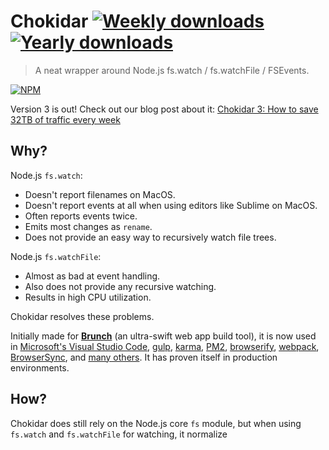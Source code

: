 # Chokidar [![Weekly downloads](https://img.shields.io/npm/dw/chokidar.svg)](https://github.com/paulmillr/chokidar) [![Yearly downloads](https://img.shields.io/npm/dy/chokidar.svg)](https://github.com/paulmillr/chokidar)

> A neat wrapper around Node.js fs.watch / fs.watchFile / FSEvents.

[![NPM](https://nodei.co/npm/chokidar.png)](https://www.npmjs.com/package/chokidar)

Version 3 is out! Check out our blog post about it: [Chokidar 3: How to save 32TB of traffic every week](https://paulmillr.com/posts/chokidar-3-save-32tb-of-traffic/)

## Why?

Node.js `fs.watch`:

* Doesn't report filenames on MacOS.
* Doesn't report events at all when using editors like Sublime on MacOS.
* Often reports events twice.
* Emits most changes as `rename`.
* Does not provide an easy way to recursively watch file trees.

Node.js `fs.watchFile`:

* Almost as bad at event handling.
* Also does not provide any recursive watching.
* Results in high CPU utilization.

Chokidar resolves these problems.

Initially made for **[Brunch](https://brunch.io/)** (an ultra-swift web app build tool), it is now used in
[Microsoft's Visual Studio Code](https://github.com/microsoft/vscode),
[gulp](https://github.com/gulpjs/gulp/),
[karma](https://karma-runner.github.io/),
[PM2](https://github.com/Unitech/PM2),
[browserify](http://browserify.org/),
[webpack](https://webpack.github.io/),
[BrowserSync](https://www.browsersync.io/),
and [many others](https://www.npmjs.com/browse/depended/chokidar).
It has proven itself in production environments.

## How?

Chokidar does still rely on the Node.js core `fs` module, but when using
`fs.watch` and `fs.watchFile` for watching, it normalize